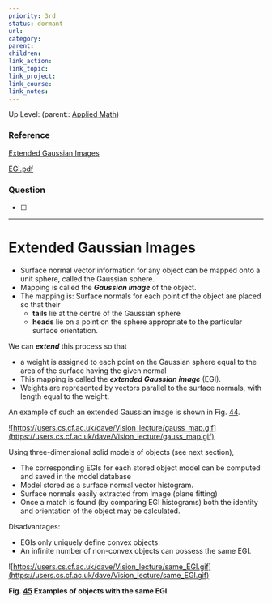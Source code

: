 ```yaml
---
priority: 3rd
status: dormant
url: 
category: 
parent: 
children: 
link_action: 
link_topic: 
link_project: 
link_course: 
link_notes: 
---
```

Up Level: (parent:: [Applied Math](Applied%20Math.md))


### Reference

[Extended Gaussian Images](https://users.cs.cf.ac.uk/dave/Vision_lecture/node53.html)

[EGI.pdf](Extended%20Gaussian%20Images/EGI.pdf)

### Question

- [ ]  

---

# Extended Gaussian Images

- Surface normal vector information for any object can be mapped onto a unit sphere, called the Gaussian sphere.
- Mapping is called the ***Gaussian image*** of the object.
- The mapping is: Surface normals for each point of the object are placed so that their
    - **tails** lie at the centre of the Gaussian sphere
    - **heads** lie on a point on the sphere appropriate to the particular surface orientation.

We can ***extend*** this process so that

- a weight is assigned to each point on the Gaussian sphere equal to the area of the surface having the given normal
- This mapping is called the ***extended Gaussian image*** (EGI).
- Weights are represented by vectors parallel to the surface normals, with length equal to the weight.

An example of such an extended Gaussian image is shown in Fig. [44](https://users.cs.cf.ac.uk/dave/Vision_lecture/node53.html#figureGauss_sphere). 

![https://users.cs.cf.ac.uk/dave/Vision_lecture/gauss_map.gif](https://users.cs.cf.ac.uk/dave/Vision_lecture/gauss_map.gif)

Using three-dimensional solid models of objects (see next section),

- The corresponding EGIs for each stored object model can be computed and saved in the model database
- Model stored as a surface normal vector histogram.
- Surface normals easily extracted from Image (plane fitting)
- Once a match is found (by comparing EGI histograms) both the identity and orientation of the object may be calculated.

Disadvantages:

- EGIs only uniquely define convex objects.
- An infinite number of non-convex objects can possess the same EGI.

![https://users.cs.cf.ac.uk/dave/Vision_lecture/same_EGI.gif](https://users.cs.cf.ac.uk/dave/Vision_lecture/same_EGI.gif)

**Fig. [45](https://users.cs.cf.ac.uk/dave/Vision_lecture/node53.html#figuresame_EGI) Examples of objects with the same EGI**